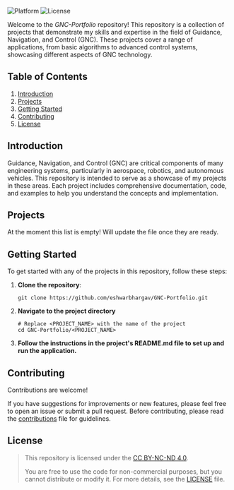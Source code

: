 ![Platform](https://img.shields.io/static/v1?label=platform&message=windows&color=informational) ![License](https://img.shields.io/static/v1?label=license&message=CC-BY-NC-ND-4.0&color=green)

Welcome to the *GNC-Portfolio* repository! This repository is a collection of projects that demonstrate my skills and expertise in the field of Guidance, Navigation, and Control (GNC). These projects cover a range of applications, from basic algorithms to advanced control systems, showcasing different aspects of GNC technology.

## Table of Contents

1. [Introduction](#introduction)
2. [Projects](#projects)
3. [Getting Started](#getting-started)
4. [Contributing](#contributing)
5. [License](#license)

## Introduction

Guidance, Navigation, and Control (GNC) are critical components of many engineering systems, particularly in aerospace, robotics, and autonomous vehicles. This repository is intended to serve as a showcase of my projects in these areas. Each project includes comprehensive documentation, code, and examples to help you understand the concepts and implementation.

## Projects

At the moment this list is empty! Will update the file once they are ready.

## Getting Started

To get started with any of the projects in this repository, follow these steps:

1. **Clone the repository**:
   ```
   git clone https://github.com/eshwarbhargav/GNC-Portfolio.git
   ```
2. **Navigate to the project directory**
   ```
   # Replace <PROJECT_NAME> with the name of the project
   cd GNC-Portfolio/<PROJECT_NAME>
   ```
3. **Follow the instructions in the project's README.md file to set up and run the application.**

## Contributing

Contributions are welcome! 

If you have suggestions for improvements or new features, please feel free to open an issue or submit a pull request. Before contributing, please read the [contributions](CONTRIBUTING.md) file for guidelines.

## License
> 
> This repository is licensed under the [CC BY-NC-ND 4.0](https://creativecommons.org/licenses/by-nc-nd/4.0/).
>
> You are free to use the code for non-commercial purposes, but you cannot distribute or modify it. For more details, see the [LICENSE](LICENSE.md) file.

